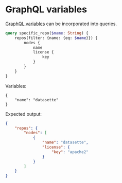 # GraphQL variables

[GraphQL variables](https://graphql.org/learn/queries/#variables) can be incorporated into queries.

```graphql
query specific_repo($name: String) {
    repos(filter: {name: {eq: $name}}) {
        nodes {
            name
            license {
                key
            }
        }
    }
}
```
Variables:
```json+variables
{
    "name": "datasette"
}
```
Expected output:
```json
{
    "repos": {
        "nodes": [
            {
                "name": "datasette",
                "license": {
                    "key": "apache2"
                }
            }
        ]
    }
}
```

